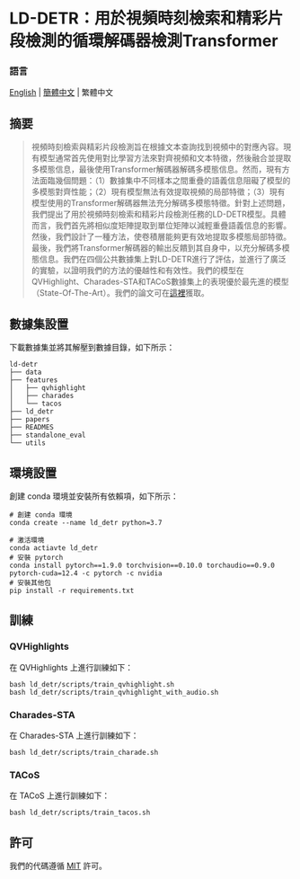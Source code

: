 # LD-DETR：用於視頻時刻檢索和精彩片段檢測的循環解碼器檢測Transformer

### 語言

[English](../README.md) | [簡體中文](./README_simplified_chinese.md) | 繁體中文

## 摘要

> 視頻時刻檢索與精彩片段檢測旨在根據文本查詢找到視頻中的對應內容。現有模型通常首先使用對比學習方法來對齊視頻和文本特徵，然後融合並提取多模態信息，最後使用Transformer解碼器解碼多模態信息。然而，現有方法面臨幾個問題：（1）數據集中不同樣本之間重疊的語義信息阻礙了模型的多模態對齊性能；（2）現有模型無法有效提取視頻的局部特徵；（3）現有模型使用的Transformer解碼器無法充分解碼多模態特徵。針對上述問題，我們提出了用於視頻時刻檢索和精彩片段檢測任務的LD-DETR模型。具體而言，我們首先將相似度矩陣提取到單位矩陣以減輕重疊語義信息的影響。然後，我們設計了一種方法，使卷積層能夠更有效地提取多模態局部特徵。最後，我們將Transformer解碼器的輸出反饋到其自身中，以充分解碼多模態信息。我們在四個公共數據集上對LD-DETR進行了評估，並進行了廣泛的實驗，以證明我們的方法的優越性和有效性。我們的模型在QVHighlight、Charades-STA和TACoS數據集上的表現優於最先進的模型（State-Of-The-Art）。我們的論文可在[這裡](./paper_traditional_chinese.pdf)獲取。

## 數據集設置

下載數據集並將其解壓到數據目錄，如下所示：

```
ld-detr
├── data
├── features
│   ├── qvhighlight
│   ├── charades
│   └── tacos
├── ld_detr
├── papers
├── READMES
├── standalone_eval
└── utils
```

## 環境設置

創建 conda 環境並安裝所有依賴項，如下所示：

```
# 創建 conda 環境
conda create --name ld_detr python=3.7

# 激活環境
conda actiavte ld_detr
# 安裝 pytorch
conda install pytorch==1.9.0 torchvision==0.10.0 torchaudio==0.9.0 pytorch-cuda=12.4 -c pytorch -c nvidia
# 安裝其他包
pip install -r requirements.txt
```

## 訓練

### QVHighlights

在 QVHighlights 上進行訓練如下：

```
bash ld_detr/scripts/train_qvhighlight.sh
bash ld_detr/scripts/train_qvhighlight_with_audio.sh
```

### Charades-STA

在 Charades-STA 上進行訓練如下：

```
bash ld_detr/scripts/train_charade.sh
```

### TACoS

在 TACoS 上進行訓練如下：

```
bash ld_detr/scripts/train_tacos.sh
```

## 許可

我們的代碼遵循 [MIT](../LICENSE.md) 許可。
